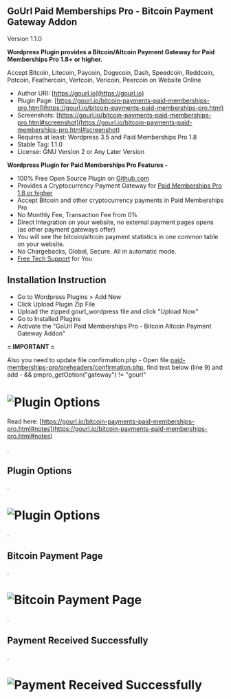 
GoUrl Paid Memberships Pro - Bitcoin Payment Gateway Addon
-----------------------------------------------------------

Version 1.1.0

**Wordpress Plugin provides a Bitcoin/Altcoin Payment Gateway for Paid Memberships Pro 1.8+ or higher.**

Accept Bitcoin, Litecoin, Paycoin, Dogecoin, Dash, Speedcoin, Reddcoin, Potcoin, Feathercoin, Vertcoin, Vericoin, Peercoin on Website Online

* Author URI: [https://gourl.io](https://gourl.io)
* Plugin Page: [https://gourl.io/bitcoin-payments-paid-memberships-pro.html](https://gourl.io/bitcoin-payments-paid-memberships-pro.html)
* Screenshots: [https://gourl.io/bitcoin-payments-paid-memberships-pro.html#screenshot](https://gourl.io/bitcoin-payments-paid-memberships-pro.html#screenshot)
* Requires at least: Wordpress 3.5 and Paid Memberships Pro 1.8
* Stable Tag: 1.1.0
* License: GNU Version 2 or Any Later Version


**Wordpress Plugin for Paid Memberships Pro Features -**

* 100% Free Open Source Plugin on [Github.com](https://github.com/cryptoapi/Bitcoin-Gateway-Paid-Memberships-Pro)
* Provides a Cryptocurrency Payment Gateway for [Paid Memberships Pro 1.8 or higher](https://wordpress.org/plugins/paid-memberships-pro/)
* Accept Bitcoin and other cryptocurrency payments in Paid Memberships Pro
* No Monthly Fee, Transaction Fee from 0%
* Direct Integration on your website, no external payment pages opens (as other payment gateways offer)
* You will see the bitcoin/altcoin payment statistics in one common table on your website. 
* No Chargebacks, Global, Secure. All in automatic mode.
* [Free Tech Support](https://gourl.io/view/contact/Contact_Us.html) for You



Installation Instruction
----------------
* Go to Wordpress Plugins > Add New
* Click Upload Plugin Zip File
* Upload the zipped gourl_wordpress file and click "Upload Now"
* Go to Installed Plugins
* Activate the "GoUrl Paid Memberships Pro - Bitcoin Altcoin Payment Gateway Addon"

  
**= IMPORTANT =**

Also you need to update file confirmation.php - 
Open file [paid-memberships-pro/preheaders/confirmation.php](https://raw.githubusercontent.com/cryptoapi/paid-memberships-pro/dev/preheaders/confirmation.php), find text below (line 9) and add - && pmpro_getOption("gateway") != "gourl"
# ![Plugin Options](https://gourl.io/images/pmpro/screenshot-6.png)

Read here:  [https://gourl.io/bitcoin-payments-paid-memberships-pro.html#notes](https://gourl.io/bitcoin-payments-paid-memberships-pro.html#notes)
  

.
  
Plugin Options
----------------

. 

# ![Plugin Options](https://gourl.io/images/pmpro/screenshot-1.png)

.			   
	
Bitcoin Payment Page
----------------

. 

# ![Bitcoin Payment Page](https://gourl.io/images/pmpro/screenshot-2.png)

.               

Payment Received Successfully
----------------

. 

# ![Payment Received Successfully](https://gourl.io/images/pmpro/screenshot-3.png)

